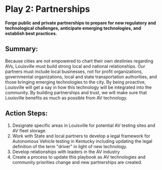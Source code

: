 # Play 2: Partnerships

**Forge public and private partnerships to prepare for new regulatory and technological challenges, anticipate emerging technologies, and establish best practices.**

## Summary:

Because cities are not empowered to chart their own destinies regarding AVs, Louisville must build strong local and national relationships. Our partners must include local businesses, not for profit organizations, governmental organizations, local and state transportation authorities, and those bringing emerging technologies to the city. By being proactive, Louisville will get a say in how this technology will be integrated into the community. By building partnerships and trust, we will make sure that Louisville benefits as much as possible from AV technology.

## Action Steps:

1. Designate specific areas in Louisville for potential AV testing sites and AV fleet storage.
2. Work with State and local partners to develop a legal framework for Autonomous Vehicle testing in Kentucky including updating the legal definition of the term "driver" in light of new technology.
3. Develop relationships with leaders in the AV industry
4. Create a process to update this playbook as AV technologies and community priorities change and new partnerships are created.

